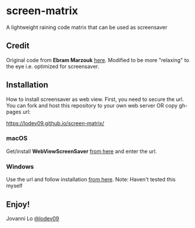# screen-matrix
A lightweight raining code matrix that can be used as screensaver

## Credit
Original code from **Ebram Marzouk** [here](https://codepen.io/P3R0/pen/MwgoKv). Modified to be more "relaxing" to the eye i.e. optimized for screensaver.

## Installation
How to install screensaver as web view. First, you need to secure the url. You can fork and host this repository to your own web server OR copy gh-pages url:

https://lodev09.github.io/screen-matrix/

### macOS
Get/install **WebViewScreenSaver** [from here](https://github.com/liquidx/webviewscreensaver) and enter the url.

### Windows
Use the url and follow installation [from here](https://github.com/cwc/web-page-screensaver).
Note: Haven't tested this myself

## Enjoy!
Jovanni Lo [@lodev09](https://twitter.com/lodev09)
